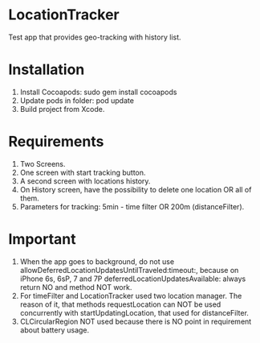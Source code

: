 # LocationTracker
Test app that provides geo-tracking with history list.

# Installation
1. Install Cocoapods: sudo gem install cocoapods
2. Update pods in folder: pod update
3. Build project from Xcode.

# Requirements
1. Two Screens.
2. One screen with start tracking button.
3. A second screen with locations history.
4. On History screen, have the possibility to delete one location OR all of them.
5. Parameters for tracking: 5min - time filter OR 200m (distanceFilter).

# Important
1. When the app goes to background, do not use allowDeferredLocationUpdatesUntilTraveled:timeout:, because on iPhone 6s, 6sP, 7 and 7P deferredLocationUpdatesAvailable: always return NO and method NOT work.
2. For timeFilter and LocationTracker used two location manager. The reason of it, that methods requestLocation can NOT be used concurrently with startUpdatingLocation, that used for distanceFilter.
3. CLCircularRegion NOT used because there is NO point in requirement about battery usage.
